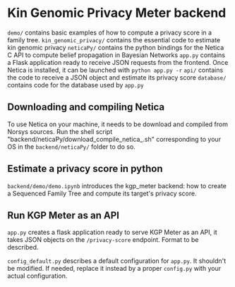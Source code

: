 # Kin Genomic Privacy Meter backend

```demo/``` contains basic examples of how to compute a privacy score in a family tree.
```kin_genomic_privacy/``` contains the essential code to estimate kin genomic privacy
```neticaPy/``` contains the python bindings for the Netica C API to compute belief propagation in Bayesian Networks
```app.py``` contains a Flask application ready to receive JSON requests from the frontend. Once Netica is installed, it can be launched with ```python app.py -r```
```api/``` contains the code to receive a JSON object and estimate its privacy score
```database/``` contains code for the database used by ```app.py```

## Downloading and compiling Netica

To use Netica on your machine, it needs to be download and compiled from Norsys sources.
Run the shell script "backend/neticaPy/download_compile_netica_<your OS>.sh" corresponding to your OS in the ```backend/neticaPy/``` folder to do so.

## Estimate a privacy score in python

```backend/demo/demo.ipynb``` introduces the kgp_meter backend: how to create a Sequenced Family Tree and compute its target's privacy score.

## Run KGP Meter as an API

```app.py``` creates a flask application ready to serve KGP Meter as an API, it takes JSON objects on the ```/privacy-score``` endpoint. Format to be described.

```config_default.py``` describes a default configuration for ```app.py```. It shouldn't be modified. If needed, replace it instead by a proper ```config.py``` with your actual configuration.